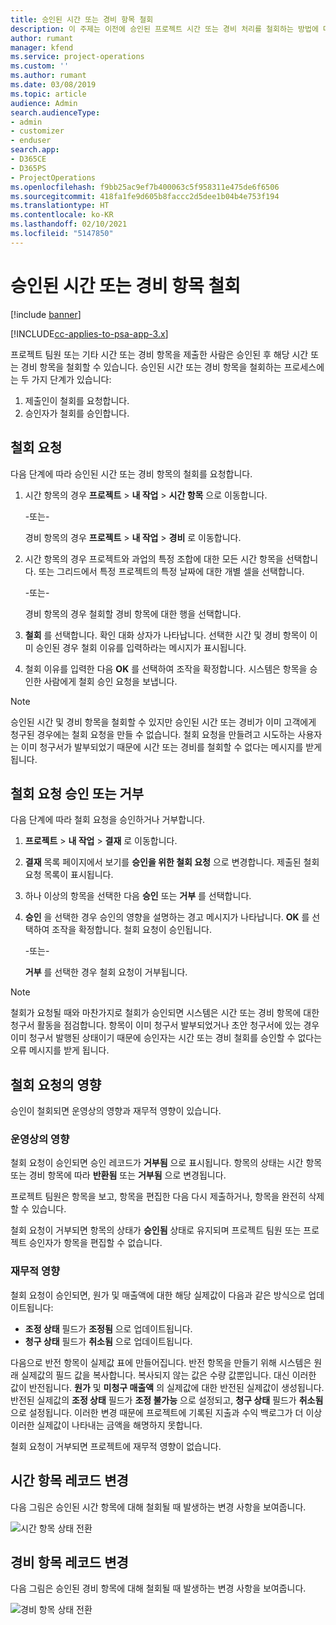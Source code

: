 ```yaml
---
title: 승인된 시간 또는 경비 항목 철회
description: 이 주제는 이전에 승인된 프로젝트 시간 또는 경비 처리를 철회하는 방법에 대한 정보를 제공합니다.
author: rumant
manager: kfend
ms.service: project-operations
ms.custom: ''
ms.author: rumant
ms.date: 03/08/2019
ms.topic: article
audience: Admin
search.audienceType:
- admin
- customizer
- enduser
search.app:
- D365CE
- D365PS
- ProjectOperations
ms.openlocfilehash: f9bb25ac9ef7b400063c5f958311e475de6f6506
ms.sourcegitcommit: 418fa1fe9d605b8faccc2d5dee1b04b4e753f194
ms.translationtype: HT
ms.contentlocale: ko-KR
ms.lasthandoff: 02/10/2021
ms.locfileid: "5147850"
---
```

# <a name="recall-approved-time-or-expense-entries"></a>승인된 시간 또는 경비 항목 철회

[!include [banner](../includes/psa-now-project-operations.md)]

[!INCLUDE[cc-applies-to-psa-app-3.x](../includes/cc-applies-to-psa-app-3x.md)]

프로젝트 팀원 또는 기타 시간 또는 경비 항목을 제출한 사람은 승인된 후 해당 시간 또는 경비 항목을 철회할 수 있습니다. 승인된 시간 또는 경비 항목을 철회하는 프로세스에는 두 가지 단계가 있습니다:

1. 제출인이 철회를 요청합니다.
2. 승인자가 철회를 승인합니다.

## <a name="request-a-recall"></a>철회 요청

다음 단계에 따라 승인된 시간 또는 경비 항목의 철회를 요청합니다.

1. 시간 항목의 경우 **프로젝트** \> **내 작업** \> **시간 항목** 으로 이동합니다.

    -또는-

    경비 항목의 경우 **프로젝트** \> **내 작업** \> **경비** 로 이동합니다.

2. 시간 항목의 경우 프로젝트와 과업의 특정 조합에 대한 모든 시간 항목을 선택합니다. 또는 그리드에서 특정 프로젝트의 특정 날짜에 대한 개별 셀을 선택합니다.

    -또는-

    경비 항목의 경우 철회할 경비 항목에 대한 행을 선택합니다.

3. **철회** 를 선택합니다. 확인 대화 상자가 나타납니다. 선택한 시간 및 경비 항목이 이미 승인된 경우 철회 이유를 입력하라는 메시지가 표시됩니다.
4. 철회 이유를 입력한 다음 **OK** 를 선택하여 조작을 확정합니다. 시스템은 항목을 승인한 사람에게 철회 승인 요청을 보냅니다.

> [!NOTE]
> 승인된 시간 및 경비 항목을 철회할 수 있지만 승인된 시간 또는 경비가 이미 고객에게 청구된 경우에는 철회 요청을 만들 수 없습니다. 철회 요청을 만들려고 시도하는 사용자는 이미 청구서가 발부되었기 때문에 시간 또는 경비를 철회할 수 없다는 메시지를 받게 됩니다.

## <a name="approve-or-reject-a-recall-request"></a>철회 요청 승인 또는 거부

다음 단계에 따라 철회 요청을 승인하거나 거부합니다.

1. **프로젝트** \> **내 작업** \> **결재** 로 이동합니다.
2. **결재** 목록 페이지에서 보기를 **승인을 위한 철회 요청** 으로 변경합니다. 제출된 철회 요청 목록이 표시됩니다.
3. 하나 이상의 항목을 선택한 다음 **승인** 또는 **거부** 를 선택합니다.
4. **승인** 을 선택한 경우 승인의 영향을 설명하는 경고 메시지가 나타납니다. **OK** 를 선택하여 조작을 확정합니다. 철회 요청이 승인됩니다.

    -또는-

    **거부** 를 선택한 경우 철회 요청이 거부됩니다.

> [!NOTE]
> 철회가 요청될 때와 마찬가지로 철회가 승인되면 시스템은 시간 또는 경비 항목에 대한 청구서 활동을 점검합니다. 항목이 이미 청구서 발부되었거나 초안 청구서에 있는 경우 이미 청구서 발행된 상태이기 때문에 승인자는 시간 또는 경비 철회를 승인할 수 없다는 오류 메시지를 받게 됩니다.

## <a name="impact-of-a-recall-request"></a>철회 요청의 영향

승인이 철회되면 운영상의 영향과 재무적 영향이 있습니다.

### <a name="operational-impact"></a>운영상의 영향

철회 요청이 승인되면 승인 레코드가 **거부됨** 으로 표시됩니다. 항목의 상태는 시간 항목 또는 경비 항목에 따라 **반환됨** 또는 **거부됨** 으로 변경됩니다.

프로젝트 팀원은 항목을 보고, 항목을 편집한 다음 다시 제출하거나, 항목을 완전히 삭제할 수 있습니다.

철회 요청이 거부되면 항목의 상태가 **승인됨** 상태로 유지되며 프로젝트 팀원 또는 프로젝트 승인자가 항목을 편집할 수 없습니다.

### <a name="financial-impact"></a>재무적 영향

철회 요청이 승인되면, 원가 및 매출액에 대한 해당 실제값이 다음과 같은 방식으로 업데이트됩니다:

- **조정 상태** 필드가 **조정됨** 으로 업데이트됩니다.
- **청구 상태** 필드가 **취소됨** 으로 업데이트됩니다.

다음으로 반전 항목이 실제값 표에 만들어집니다. 반전 항목을 만들기 위해 시스템은 원래 실제값의 필드 값을 복사합니다. 복사되지 않는 값은 수량 값뿐입니다. 대신 이러한 값이 반전됩니다. **원가** 및 **미청구 매출액** 의 실제값에 대한 반전된 실제값이 생성됩니다. 반전된 실제값의 **조정 상태** 필드가 **조정 불가능** 으로 설정되고, **청구 상태** 필드가 **취소됨** 으로 설정됩니다. 이러한 변경 때문에 프로젝트에 기록된 지출과 수익 백로그가 더 이상 이러한 실제값이 나타내는 금액을 해명하지 못합니다.

철회 요청이 거부되면 프로젝트에 재무적 영향이 없습니다.

## <a name="changes-to-time-entry-records"></a>시간 항목 레코드 변경

다음 그림은 승인된 시간 항목에 대해 철회될 때 발생하는 변경 사항을 보여줍니다.

![시간 항목 상태 전환](media/TimeEntryStateTransitions.png)

## <a name="changes-to-expense-entry-records"></a>경비 항목 레코드 변경

다음 그림은 승인된 경비 항목에 대해 철회될 때 발생하는 변경 사항을 보여줍니다.

![경비 항목 상태 전환](media/ExpenseEntryStateTransitions.png)
